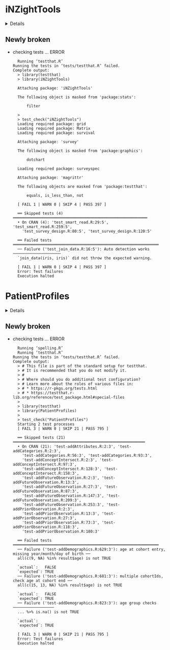 # iNZightTools

<details>

* Version: 2.0.1
* GitHub: https://github.com/iNZightVIT/iNZightTools
* Source code: https://github.com/cran/iNZightTools
* Date/Publication: 2023-10-12 11:50:08 UTC
* Number of recursive dependencies: 120

Run `revdepcheck::cloud_details(, "iNZightTools")` for more info

</details>

## Newly broken

*   checking tests ... ERROR
    ```
      Running ‘testthat.R’
    Running the tests in ‘tests/testthat.R’ failed.
    Complete output:
      > library(testthat)
      > library(iNZightTools)
      
      Attaching package: 'iNZightTools'
      
      The following object is masked from 'package:stats':
      
          filter
      
      > 
      > test_check("iNZightTools")
      Loading required package: grid
      Loading required package: Matrix
      Loading required package: survival
      
      Attaching package: 'survey'
      
      The following object is masked from 'package:graphics':
      
          dotchart
      
      Loading required package: surveyspec
      
      Attaching package: 'magrittr'
      
      The following objects are masked from 'package:testthat':
      
          equals, is_less_than, not
      
      [ FAIL 1 | WARN 0 | SKIP 4 | PASS 397 ]
      
      ══ Skipped tests (4) ═══════════════════════════════════════════════════════════
      • On CRAN (4): 'test_smart_read.R:29:5', 'test_smart_read.R:259:5',
        'test_survey_design.R:80:5', 'test_survey_design.R:120:5'
      
      ══ Failed tests ════════════════════════════════════════════════════════════════
      ── Failure ('test_join_data.R:16:5'): Auto detection works ─────────────────────
      `join_data(iris, iris)` did not throw the expected warning.
      
      [ FAIL 1 | WARN 0 | SKIP 4 | PASS 397 ]
      Error: Test failures
      Execution halted
    ```

# PatientProfiles

<details>

* Version: 1.0.0
* GitHub: https://github.com/darwin-eu-dev/PatientProfiles
* Source code: https://github.com/cran/PatientProfiles
* Date/Publication: 2024-05-16 15:00:15 UTC
* Number of recursive dependencies: 195

Run `revdepcheck::cloud_details(, "PatientProfiles")` for more info

</details>

## Newly broken

*   checking tests ... ERROR
    ```
      Running ‘spelling.R’
      Running ‘testthat.R’
    Running the tests in ‘tests/testthat.R’ failed.
    Complete output:
      > # This file is part of the standard setup for testthat.
      > # It is recommended that you do not modify it.
      > #
      > # Where should you do additional test configuration?
      > # Learn more about the roles of various files in:
      > # * https://r-pkgs.org/tests.html
      > # * https://testthat.r-lib.org/reference/test_package.html#special-files
      > 
      > library(testthat)
      > library(PatientProfiles)
      > 
      > test_check("PatientProfiles")
      Starting 2 test processes
      [ FAIL 3 | WARN 0 | SKIP 21 | PASS 795 ]
      
      ══ Skipped tests (21) ══════════════════════════════════════════════════════════
      • On CRAN (21): 'test-addAttributes.R:2:3', 'test-addCategories.R:2:3',
        'test-addCategories.R:56:3', 'test-addCategories.R:93:3',
        'test-addConceptIntersect.R:2:3', 'test-addConceptIntersect.R:97:3',
        'test-addConceptIntersect.R:128:3', 'test-addConceptIntersect.R:158:3',
        'test-addFutureObservation.R:2:3', 'test-addFutureObservation.R:13:3',
        'test-addFutureObservation.R:27:3', 'test-addFutureObservation.R:87:3',
        'test-addFutureObservation.R:147:3', 'test-addFutureObservation.R:209:3',
        'test-addFutureObservation.R:253:3', 'test-addPriorObservation.R:2:3',
        'test-addPriorObservation.R:13:3', 'test-addPriorObservation.R:27:3',
        'test-addPriorObservation.R:73:3', 'test-addPriorObservation.R:118:3',
        'test-addPriorObservation.R:180:3'
      
      ══ Failed tests ════════════════════════════════════════════════════════════════
      ── Failure ('test-addDemographics.R:629:3'): age at cohort entry, missing year/month/day of birth ──
      all(c(9, NA) %in% result$age) is not TRUE
      
      `actual`:   FALSE
      `expected`: TRUE 
      ── Failure ('test-addDemographics.R:681:3'): multiple cohortIds, check age at cohort end ──
      all(c(15, 13, NA) %in% result$age) is not TRUE
      
      `actual`:   FALSE
      `expected`: TRUE 
      ── Failure ('test-addDemographics.R:823:3'): age group checks ──────────────────
      ... %>% is.na() is not TRUE
      
      `actual`:       
      `expected`: TRUE
      
      [ FAIL 3 | WARN 0 | SKIP 21 | PASS 795 ]
      Error: Test failures
      Execution halted
    ```

